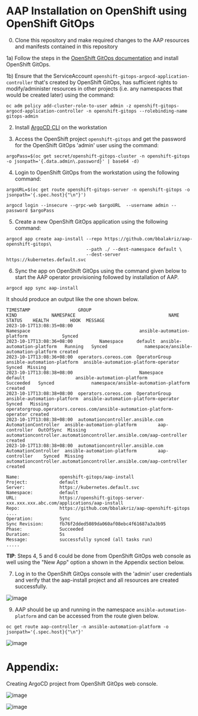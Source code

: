 AAP Installation on OpenShift using OpenShift GitOps
======================================================

0) Clone this repository and make required changes to the AAP resources and manifests contained in this repository

1a) Follow the steps in the [OpenShift GitOps documentation](https://docs.openshift.com/gitops/1.10/installing_gitops/installing-openshift-gitops.html#installing-gitops-operator-using-cli_installing-openshift-gitops) and install OpenShift GitOps.

1b) Ensure that the ServiceAccount `openshift-gitops-argocd-application-controller` that's created by OpenShift GitOps, has sufficient rights to modify/administer resources in other projects (i.e. any namespaces that would be created later) using the command:

```
oc adm policy add-cluster-role-to-user admin -z openshift-gitops-argocd-application-controller -n openshift-gitops --rolebinding-name gitops-admin
```

2) Install [ArgoCD CLI](https://argo-cd.readthedocs.io/en/stable/cli_installation/) on the workstation

3) Access the OpenShift project `openshift-gitops` and get the password for the OpenShift GitOps 'admin' user using the command:

```
argoPass=$(oc get secret/openshift-gitops-cluster -n openshift-gitops -o jsonpath='{.data.admin\.password}' | base64 -d)
```

4) Login to OpenShift GitOps from the workstation using the following command:
  
```
argoURL=$(oc get route openshift-gitops-server -n openshift-gitops -o jsonpath='{.spec.host}{"\n"}')

argocd login --insecure --grpc-web $argoURL  --username admin --password $argoPass
```

5) Create a new OpenShift GitOps application using the following command:

```
argocd app create aap-install --repo https://github.com/bbalakriz/aap-openshift-gitops\
                              --path ./ --dest-namespace default \
                              --dest-server https://kubernetes.default.svc
```

6) Sync the app on OpenShift GitOps using the command given below to start the AAP operator provisioning followed by installation of AAP. 

```
argocd app sync aap-install
```

It should produce an output like the one shown below. 

```
TIMESTAMP                  GROUP                                   KIND             NAMESPACE                                   NAME                    STATUS    HEALTH        HOOK  MESSAGE
2023-10-17T13:08:35+08:00                                     Namespace                                         ansible-automation-platform             Synced                        
2023-10-17T13:08:36+08:00          Namespace     default  ansible-automation-platform   Running   Synced              namespace/ansible-automation-platform created
2023-10-17T13:08:36+08:00  operators.coreos.com  OperatorGroup  ansible-automation-platform  ansible-automation-platform-operator    Synced  Missing              
2023-10-17T13:08:38+08:00                         Namespace        default                   ansible-automation-platform           Succeeded   Synced              namespace/ansible-automation-platform created
2023-10-17T13:08:38+08:00  operators.coreos.com  OperatorGroup  ansible-automation-platform  ansible-automation-platform-operator    Synced   Missing              operatorgroup.operators.coreos.com/ansible-automation-platform-operator created
2023-10-17T13:08:38+08:00  automationcontroller.ansible.com  AutomationController  ansible-automation-platform        aap-controller  OutOfSync  Missing              automationcontroller.automationcontroller.ansible.com/aap-controller created
2023-10-17T13:08:38+08:00  automationcontroller.ansible.com  AutomationController  ansible-automation-platform        aap-controller    Synced  Missing              automationcontroller.automationcontroller.ansible.com/aap-controller created

Name:               openshift-gitops/aap-install
Project:            default
Server:             https://kubernetes.default.svc
Namespace:          default
URL:                https://openshift-gitops-server-xxx.xxx.xxx.abc.com/applications/aap-install
Repo:               https://github.com/bbalakriz/aap-openshift-gitops
....
Operation:          Sync
Sync Revision:      fb76f2dded5089da060af08ebc4f61687a3a3b95
Phase:              Succeeded
Duration:           5s
Message:            successfully synced (all tasks run)
.....
```

**TIP**: Steps 4, 5 and 6 could be done from OpenShift GitOps web console as well using the "New App" option a shown in the Appendix section below. 

7) Log in to the OpenShift GitOps console with the 'admin' user credentials and verify that the aap-install project and all resources are created successfully.
   
![image](https://github.com/bbalakriz/aap-openshift-gitops/assets/37283315/b24cf34f-84ac-48b2-8c99-ec76e44e034c)

9) AAP should be up and running in the namespace `ansible-automation-platform` and can be accessed from the route given below. 

```
oc get route aap-controller -n ansible-automation-platform -o jsonpath='{.spec.host}{"\n"}'
```

![image](https://github.com/bbalakriz/aap-openshift-gitops/assets/37283315/bb4eebf9-9ed9-452d-93e4-206b0ae788bc)




Appendix:
=========

Creating ArgoCD project from OpenShift GitOps web console. 

![image](https://github.com/bbalakriz/aap-openshift-gitops/assets/37283315/79d37100-0ca1-4aac-b410-30fda315d5f3)

![image](https://github.com/bbalakriz/aap-openshift-gitops/assets/37283315/0553d1a9-ffb8-48a4-95d4-564e46de511d)
